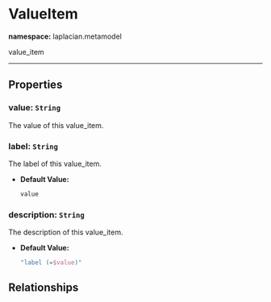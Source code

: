 # **ValueItem**
**namespace:** laplacian.metamodel

value_item



---

## Properties

### value: `String`
The value of this value_item.

### label: `String`
The label of this value_item.
- **Default Value:**
  ```kotlin
  value
  ```

### description: `String`
The description of this value_item.
- **Default Value:**
  ```kotlin
  "label (=$value)"
  ```

## Relationships